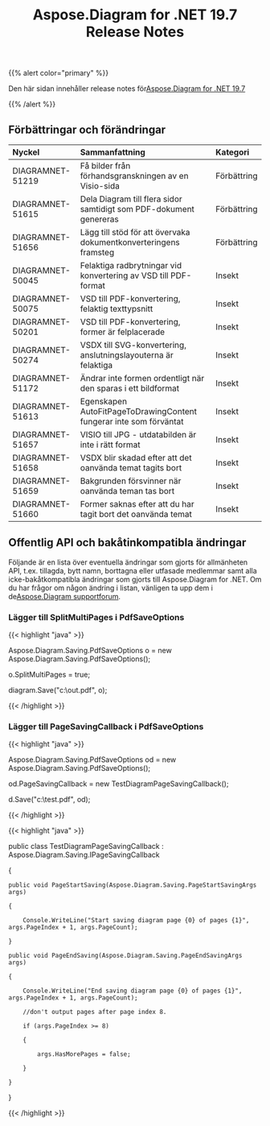 ﻿---
title: Aspose.Diagram for .NET 19.7 Release Notes
type: docs
weight: 60
url: /sv/net/aspose-diagram-for-net-19-7-release-notes/
---
{{% alert color="primary" %}} 

Den här sidan innehåller release notes för[Aspose.Diagram for .NET 19.7](https://www.nuget.org/packages/Aspose.Diagram/19.7.0)

{{% /alert %}} 
## **Förbättringar och förändringar**

|**Nyckel**|**Sammanfattning**|**Kategori**|
|:- |:- |:- |
|DIAGRAMNET-51219|Få bilder från förhandsgranskningen av en Visio-sida|Förbättring|
|DIAGRAMNET-51615|Dela Diagram till flera sidor samtidigt som PDF-dokument genereras|Förbättring|
|DIAGRAMNET-51656|Lägg till stöd för att övervaka dokumentkonverteringens framsteg|Förbättring|
|DIAGRAMNET-50045|Felaktiga radbrytningar vid konvertering av VSD till PDF-format|Insekt|
|DIAGRAMNET-50075|VSD till PDF-konvertering, felaktig texttypsnitt|Insekt|
|DIAGRAMNET-50201|VSD till PDF-konvertering, former är felplacerade|Insekt|
|DIAGRAMNET-50274|VSDX till SVG-konvertering, anslutningslayouterna är felaktiga|Insekt|
|DIAGRAMNET-51172|Ändrar inte formen ordentligt när den sparas i ett bildformat|Insekt|
|DIAGRAMNET-51613|Egenskapen AutoFitPageToDrawingContent fungerar inte som förväntat|Insekt|
|DIAGRAMNET-51657|VISIO till JPG - utdatabilden är inte i rätt format|Insekt|
|DIAGRAMNET-51658|VSDX blir skadad efter att det oanvända temat tagits bort|Insekt|
|DIAGRAMNET-51659|Bakgrunden försvinner när oanvända teman tas bort|Insekt|
|DIAGRAMNET-51660|Former saknas efter att du har tagit bort det oanvända temat|Insekt|
## **Offentlig API och bakåtinkompatibla ändringar**
Följande är en lista över eventuella ändringar som gjorts för allmänheten API, t.ex. tillagda, bytt namn, borttagna eller utfasade medlemmar samt alla icke-bakåtkompatibla ändringar som gjorts till Aspose.Diagram for .NET. Om du har frågor om någon ändring i listan, vänligen ta upp dem i de[Aspose.Diagram supportforum](https://forum.aspose.com/c/diagram/17).
### **Lägger till SplitMultiPages i PdfSaveOptions**
{{< highlight "java" >}}

 Aspose.Diagram.Saving.PdfSaveOptions o = new Aspose.Diagram.Saving.PdfSaveOptions();

o.SplitMultiPages = true;

diagram.Save("c:\\out.pdf", o);

{{< /highlight >}}
### **Lägger till PageSavingCallback i PdfSaveOptions**
{{< highlight "java" >}}

 Aspose.Diagram.Saving.PdfSaveOptions od = new Aspose.Diagram.Saving.PdfSaveOptions();

od.PageSavingCallback = new TestDiagramPageSavingCallback();

d.Save("c:\\test.pdf", od);

{{< /highlight >}}

{{< highlight "java" >}}

 public class TestDiagramPageSavingCallback : Aspose.Diagram.Saving.IPageSavingCallback

{

    public void PageStartSaving(Aspose.Diagram.Saving.PageStartSavingArgs args)

    {

        Console.WriteLine("Start saving diagram page {0} of pages {1}", args.PageIndex + 1, args.PageCount);

    }

    public void PageEndSaving(Aspose.Diagram.Saving.PageEndSavingArgs args)

    {

        Console.WriteLine("End saving diagram page {0} of pages {1}", args.PageIndex + 1, args.PageCount);

        //don't output pages after page index 8.

        if (args.PageIndex >= 8)

        {

            args.HasMorePages = false;

        }

    }

}

{{< /highlight >}}




